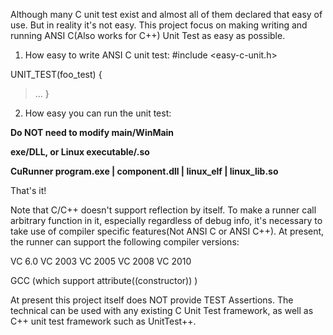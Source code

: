 Although many C unit test exist and almost all of them declared that easy of use. But in reality it's not easy. This project focus on making writing and running ANSI C(Also works for C++) Unit Test as easy as possible.

1. How easy to write ANSI C unit test:
#include <easy-c-unit.h>

UNIT\_TEST(foo\_test)
{
> ...
}

2. How easy you can run the unit test:

**Do NOT need to modify main/WinMain**

**exe/DLL, or Linux executable/.so**

**CuRunner  program.exe | component.dll | linux\_elf | linux\_lib.so**

That's it!

Note that C/C++ doesn't support reflection by itself. To make a runner call arbitrary function in it, especially regardless of debug info, it's necessary to take use of compiler specific features(Not ANSI C or ANSI C++). At present, the runner can support the following compiler versions:

VC 6.0
VC 2003
VC 2005
VC 2008
VC 2010

GCC (which support attribute((constructor)) )

At present this project itself does NOT provide TEST Assertions. The technical can be used with any existing C Unit Test framework, as well as C++ unit test framework such as UnitTest++.